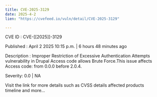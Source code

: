 ```yaml
---
title: CVE-2025-3129
date: 2025-4-2
lien: "https://cvefeed.io/vuln/detail/CVE-2025-3129"

---
```


CVE ID : CVE-[[2025]]-3129

Published :  April 2
2025
10:15 p.m. | 6 hours
48 minutes ago

Description : Improper Restriction of Excessive Authentication Attempts vulnerability in Drupal Access code allows Brute Force.This issue affects Access code: from 0.0.0 before 2.0.4.

Severity: 0.0 | NA

Visit the link for more details
such as CVSS details
affected products
timeline
and more...
